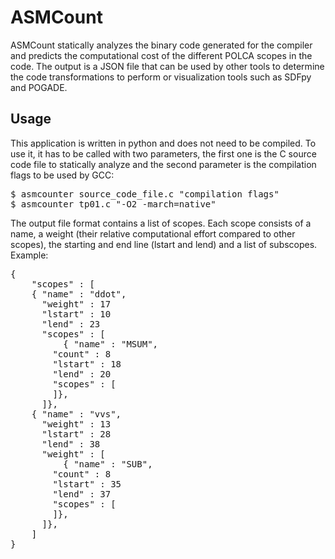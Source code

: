 ASMCount
==============

ASMCount statically analyzes the binary code generated for the compiler and predicts the computational cost of the different POLCA scopes in the code. The output is a JSON file that can be used by other tools to determine the code transformations to perform or visualization tools such as SDFpy and POGADE.


Usage
--------------

This application is written in python and does not need to be compiled. To use it, it has to be called with two parameters, the first one is the C source code file to statically analyze and the second parameter is the compilation flags to be used by GCC:

<pre>
$ asmcounter source_code_file.c "compilation flags"
$ asmcounter tp01.c "-O2 -march=native"
</pre>

The output file format contains a list of scopes. Each scope consists of a name, a weight (their relative computational effort compared to other scopes), the starting and end line (lstart and lend) and a list of subscopes. Example:

<pre>
{
    "scopes" : [
	{ "name" : "ddot",
	  "weight" : 17
	  "lstart" : 10
	  "lend" : 23
	  "scopes" : [
	      { "name" : "MSUM",
		"count" : 8
		"lstart" : 18
		"lend" : 20
		"scopes" : [
		]},
	  ]},
	{ "name" : "vvs",
	  "weight" : 13
	  "lstart" : 28
	  "lend" : 38
	  "weight" : [
	      { "name" : "SUB",
		"count" : 8
		"lstart" : 35
		"lend" : 37
		"scopes" : [
		]},
	  ]},
    ]
}
</pre>

